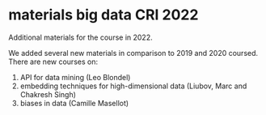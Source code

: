 # materials big data CRI 2022
Additional materials for the course in 2022.

We added several new materials in comparison to 2019 and 2020 coursed. 
There are new courses on:
1. API for data mining (Leo Blondel)
2. embedding techniques for high-dimensional data (Liubov, Marc and Chakresh Singh)
3. biases in data (Camille Masellot)
